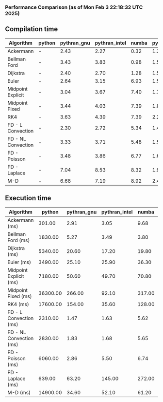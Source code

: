 ### Performance Comparison (as of Mon Feb  3 22:18:32 UTC 2025)
## Compilation time
Algorithm                 | python                    | pythran_gnu               | pythran_intel             | numba                     | pyccel_fortran_gnu        | pyccel_c_gnu              | pyccel_fortran_intel      | pyccel_c_intel           
------------------------- | ------------------------- | ------------------------- | ------------------------- | ------------------------- | ------------------------- | ------------------------- | ------------------------- | -------------------------
Ackermann                 | -                         | 2.43                      | 2.27                      | 0.32                      | 1.37                      | 1.35                      | 1.45                      | 1.44                     
Bellman Ford              | -                         | 3.43                      | 3.83                      | 0.98                      | 1.56                      | 1.66                      | 1.65                      | 1.71                     
Dijkstra                  | -                         | 2.40                      | 2.70                      | 1.28                      | 1.59                      | 1.71                      | 1.73                      | 1.90                     
Euler                     | -                         | 2.64                      | 3.15                      | 6.93                      | 1.52                      | 1.61                      | 1.63                      | 1.72                     
Midpoint Explicit         | -                         | 3.04                      | 3.67                      | 7.40                      | 1.74                      | 1.87                      | 1.88                      | 1.96                     
Midpoint Fixed            | -                         | 3.44                      | 4.03                      | 7.39                      | 1.81                      | 1.95                      | 1.98                      | 2.02                     
RK4                       | -                         | 3.63                      | 4.39                      | 7.39                      | 2.26                      | 2.32                      | 2.34                      | 2.40                     
FD - L Convection         | -                         | 2.30                      | 2.72                      | 5.34                      | 1.48                      | 1.56                      | 1.61                      | 1.66                     
FD - NL Convection        | -                         | 3.33                      | 3.71                      | 5.48                      | 1.50                      | 1.57                      | 1.65                      | 1.67                     
FD - Poisson              | -                         | 3.48                      | 3.86                      | 6.77                      | 1.63                      | 1.62                      | 2.90                      | 1.74                     
FD - Laplace              | -                         | 7.04                      | 8.53                      | 8.32                      | 1.94                      | 1.96                      | 2.14                      | 2.00                     
M-D                       | -                         | 6.68                      | 7.19                      | 8.92                      | 2.46                      | 2.42                      | 2.60                      | 2.77                     

## Execution time
Algorithm                 | python                    | pythran_gnu               | pythran_intel             | numba                     | pyccel_fortran_gnu        | pyccel_c_gnu              | pyccel_fortran_intel      | pyccel_c_intel           
------------------------- | ------------------------- | ------------------------- | ------------------------- | ------------------------- | ------------------------- | ------------------------- | ------------------------- | -------------------------
Ackermann (ms)            | 301.00                    | 2.91                      | 3.05                      | 9.68                      | 1.32                      | 1.23                      | 8.65                      | 4.80                     
Bellman Ford (ms)         | 1830.00                   | 5.27                      | 3.49                      | 3.80                      | 3.25                      | 3.69                      | 4.41                      | 6.77                     
Dijkstra (ms)             | 5340.00                   | 20.60                     | 17.20                     | 19.80                     | 19.10                     | 56.80                     | 24.40                     | 42.30                    
Euler (ms)                | 3490.00                   | 25.10                     | 25.90                     | 36.30                     | 14.00                     | 26.70                     | 14.30                     | 23.60                    
Midpoint Explicit (ms)    | 7180.00                   | 50.60                     | 49.70                     | 70.80                     | 22.20                     | 44.50                     | 16.60                     | 40.30                    
Midpoint Fixed (ms)       | 36300.00                  | 266.00                    | 92.10                     | 317.00                    | 75.30                     | 190.00                    | 59.50                     | 174.00                   
RK4 (ms)                  | 17600.00                  | 154.00                    | 35.60                     | 128.00                    | 31.60                     | 94.90                     | 37.30                     | 78.10                    
FD - L Convection (ms)    | 2310.00                   | 1.47                      | 1.63                      | 5.62                      | 1.69                      | 6.89                      | 1.28                      | 3.56                     
FD - NL Convection (ms)   | 2830.00                   | 1.83                      | 1.68                      | 5.65                      | 1.98                      | 6.75                      | 1.54                      | 3.02                     
FD - Poisson (ms)         | 6060.00                   | 2.86                      | 5.50                      | 6.74                      | 2.57                      | 14.60                     | 2.56                      | 12.30                    
FD - Laplace (ms)         | 639.00                    | 63.20                     | 145.00                    | 272.00                    | 60.70                     | 486.00                    | 58.90                     | 288.00                   
M-D (ms)                  | 14900.00                  | 34.60                     | 52.10                     | 61.20                     | 62.00                     | 111.00                    | 90.10                     | 66.70                    
